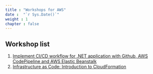 ```yaml
---
title : "Workshops for AWS"
date :  "`r Sys.Date()`" 
weight : 1 
chapter : false
---
```


## Workshop list

1. [Implement CI/CD workflow for .NET application with Github, AWS CodePipeline and AWS Elastic Beanstalk](https://weebneedweed.github.io/implement-ci-cd-dotnet-core-eb-pipeline/)
2. [Infrastructure as Code: Introduction to CloudFormation](https://weebneedweed.github.io/ws-intro-to-cfn/)
